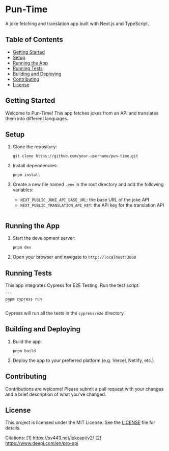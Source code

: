 # Pun-Time

A joke fetching and translation app built with Next.js and TypeScript.

## Table of Contents

- [Getting Started](#getting-started)
- [Setup](#setup)
- [Running the App](#running-the-app)
- [Running Tests](#running-tests)
- [Building and Deploying](#building-and-deploying)
- [Contributing](#contributing)
- [License](#license)

## Getting Started

Welcome to Pun-Time! This app fetches jokes from an API and translates them into different languages.

## Setup

1. Clone the repository:

   ```
   git clone https://github.com/your-username/pun-time.git
   ```

2. Install dependencies:

   ```
   pnpm install
   ```

3. Create a new file named `.env` in the root directory and add the following variables:

   - `NEXT_PUBLIC_JOKE_API_BASE_URL`: the base URL of the joke API
   - `NEXT_PUBLIC_TRANSLATION_API_KEY`: the API key for the translation API

   ```

   ```

## Running the App

1. Start the development server:

   ```
   pnpm dev
   ```

2. Open your browser and navigate to `http://localhost:3000`

## Running Tests

This app integrates Cypress for E2E Testing. Run the test script:

    ```
    pnpm cypress run
    ```

Cypress will run all the tests in the `cypress/e2e` directory.

## Building and Deploying

1. Build the app:

   ```
   pnpm build
   ```

2. Deploy the app to your preferred platform (e.g. Vercel, Netlify, etc.)

## Contributing

Contributions are welcome! Please submit a pull request with your changes and a brief description of what you've changed.

## License

This project is licensed under the MIT License. See the [LICENSE](LICENSE) file for details.

Citations:
[1] https://sv443.net/jokeapi/v2/
[2] https://www.deepl.com/en/pro-api

```

```
